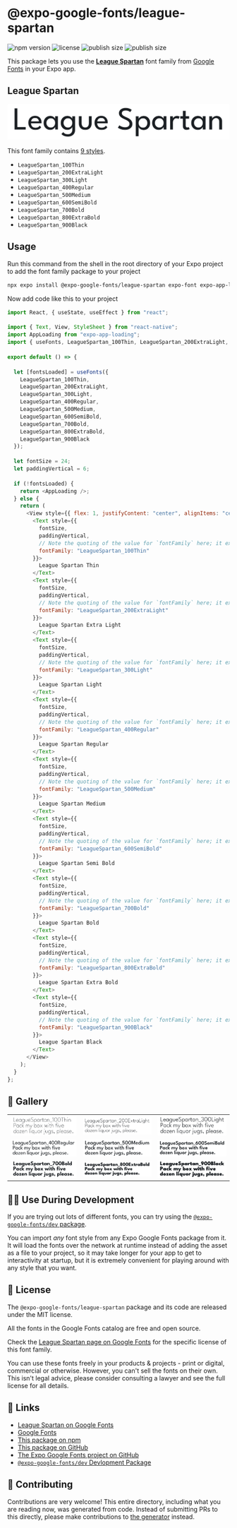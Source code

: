 # @expo-google-fonts/league-spartan

![npm version](https://flat.badgen.net/npm/v/@expo-google-fonts/league-spartan)
![license](https://flat.badgen.net/github/license/expo/google-fonts)
![publish size](https://flat.badgen.net/packagephobia/install/@expo-google-fonts/league-spartan)
![publish size](https://flat.badgen.net/packagephobia/publish/@expo-google-fonts/league-spartan)

This package lets you use the [**League Spartan**](https://fonts.google.com/specimen/League+Spartan) font family from [Google Fonts](https://fonts.google.com/) in your Expo app.

## League Spartan

![League Spartan](./font-family.png)

This font family contains [9 styles](#-gallery).

- `LeagueSpartan_100Thin`
- `LeagueSpartan_200ExtraLight`
- `LeagueSpartan_300Light`
- `LeagueSpartan_400Regular`
- `LeagueSpartan_500Medium`
- `LeagueSpartan_600SemiBold`
- `LeagueSpartan_700Bold`
- `LeagueSpartan_800ExtraBold`
- `LeagueSpartan_900Black`

## Usage

Run this command from the shell in the root directory of your Expo project to add the font family package to your project

```sh
npx expo install @expo-google-fonts/league-spartan expo-font expo-app-loading
```

Now add code like this to your project

```js
import React, { useState, useEffect } from "react";

import { Text, View, StyleSheet } from "react-native";
import AppLoading from "expo-app-loading";
import { useFonts, LeagueSpartan_100Thin, LeagueSpartan_200ExtraLight, LeagueSpartan_300Light, LeagueSpartan_400Regular, LeagueSpartan_500Medium, LeagueSpartan_600SemiBold, LeagueSpartan_700Bold, LeagueSpartan_800ExtraBold, LeagueSpartan_900Black } from '@expo-google-fonts/league-spartan';

export default () => {

  let [fontsLoaded] = useFonts({
    LeagueSpartan_100Thin, 
    LeagueSpartan_200ExtraLight, 
    LeagueSpartan_300Light, 
    LeagueSpartan_400Regular, 
    LeagueSpartan_500Medium, 
    LeagueSpartan_600SemiBold, 
    LeagueSpartan_700Bold, 
    LeagueSpartan_800ExtraBold, 
    LeagueSpartan_900Black
  });

  let fontSize = 24;
  let paddingVertical = 6;

  if (!fontsLoaded) {
    return <AppLoading />;
  } else {
    return (
      <View style={{ flex: 1, justifyContent: "center", alignItems: "center" }}>
        <Text style={{
          fontSize,
          paddingVertical,
          // Note the quoting of the value for `fontFamily` here; it expects a string!
          fontFamily: "LeagueSpartan_100Thin"
        }}>
          League Spartan Thin
        </Text>
        <Text style={{
          fontSize,
          paddingVertical,
          // Note the quoting of the value for `fontFamily` here; it expects a string!
          fontFamily: "LeagueSpartan_200ExtraLight"
        }}>
          League Spartan Extra Light
        </Text>
        <Text style={{
          fontSize,
          paddingVertical,
          // Note the quoting of the value for `fontFamily` here; it expects a string!
          fontFamily: "LeagueSpartan_300Light"
        }}>
          League Spartan Light
        </Text>
        <Text style={{
          fontSize,
          paddingVertical,
          // Note the quoting of the value for `fontFamily` here; it expects a string!
          fontFamily: "LeagueSpartan_400Regular"
        }}>
          League Spartan Regular
        </Text>
        <Text style={{
          fontSize,
          paddingVertical,
          // Note the quoting of the value for `fontFamily` here; it expects a string!
          fontFamily: "LeagueSpartan_500Medium"
        }}>
          League Spartan Medium
        </Text>
        <Text style={{
          fontSize,
          paddingVertical,
          // Note the quoting of the value for `fontFamily` here; it expects a string!
          fontFamily: "LeagueSpartan_600SemiBold"
        }}>
          League Spartan Semi Bold
        </Text>
        <Text style={{
          fontSize,
          paddingVertical,
          // Note the quoting of the value for `fontFamily` here; it expects a string!
          fontFamily: "LeagueSpartan_700Bold"
        }}>
          League Spartan Bold
        </Text>
        <Text style={{
          fontSize,
          paddingVertical,
          // Note the quoting of the value for `fontFamily` here; it expects a string!
          fontFamily: "LeagueSpartan_800ExtraBold"
        }}>
          League Spartan Extra Bold
        </Text>
        <Text style={{
          fontSize,
          paddingVertical,
          // Note the quoting of the value for `fontFamily` here; it expects a string!
          fontFamily: "LeagueSpartan_900Black"
        }}>
          League Spartan Black
        </Text>
      </View>
    );
  }
};
```

## 🔡 Gallery


||||
|-|-|-|
|![LeagueSpartan_100Thin](./LeagueSpartan_100Thin.ttf.png)|![LeagueSpartan_200ExtraLight](./LeagueSpartan_200ExtraLight.ttf.png)|![LeagueSpartan_300Light](./LeagueSpartan_300Light.ttf.png)||
|![LeagueSpartan_400Regular](./LeagueSpartan_400Regular.ttf.png)|![LeagueSpartan_500Medium](./LeagueSpartan_500Medium.ttf.png)|![LeagueSpartan_600SemiBold](./LeagueSpartan_600SemiBold.ttf.png)||
|![LeagueSpartan_700Bold](./LeagueSpartan_700Bold.ttf.png)|![LeagueSpartan_800ExtraBold](./LeagueSpartan_800ExtraBold.ttf.png)|![LeagueSpartan_900Black](./LeagueSpartan_900Black.ttf.png)||


## 👩‍💻 Use During Development

If you are trying out lots of different fonts, you can try using the [`@expo-google-fonts/dev` package](https://github.com/expo/google-fonts/tree/master/font-packages/dev#readme).

You can import _any_ font style from any Expo Google Fonts package from it. It will load the fonts over the network at runtime instead of adding the asset as a file to your project, so it may take longer for your app to get to interactivity at startup, but it is extremely convenient for playing around with any style that you want.


## 📖 License

The `@expo-google-fonts/league-spartan` package and its code are released under the MIT license.

All the fonts in the Google Fonts catalog are free and open source.

Check the [League Spartan page on Google Fonts](https://fonts.google.com/specimen/League+Spartan) for the specific license of this font family.

You can use these fonts freely in your products & projects - print or digital, commercial or otherwise. However, you can't sell the fonts on their own. This isn't legal advice, please consider consulting a lawyer and see the full license for all details.

## 🔗 Links

- [League Spartan on Google Fonts](https://fonts.google.com/specimen/League+Spartan)
- [Google Fonts](https://fonts.google.com/)
- [This package on npm](https://www.npmjs.com/package/@expo-google-fonts/league-spartan)
- [This package on GitHub](https://github.com/expo/google-fonts/tree/master/font-packages/league-spartan)
- [The Expo Google Fonts project on GitHub](https://github.com/expo/google-fonts)
- [`@expo-google-fonts/dev` Devlopment Package](https://github.com/expo/google-fonts/tree/master/font-packages/dev)

## 🤝 Contributing

Contributions are very welcome! This entire directory, including what you are reading now, was generated from code. Instead of submitting PRs to this directly, please make contributions to [the generator](https://github.com/expo/google-fonts/tree/master/packages/generator) instead.
